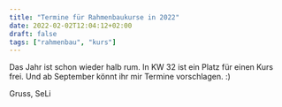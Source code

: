 ```yaml
---
title: "Termine für Rahmenbaukurse in 2022"
date: 2022-02-02T12:04:12+02:00
draft: false
tags: ["rahmenbau", "kurs"]
---
```


Das Jahr ist schon wieder halb rum. In KW 32 ist ein Platz für einen Kurs frei. Und ab September könnt ihr mir Termine vorschlagen. :)

Gruss,
SeLi

